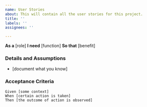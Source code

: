 ```yaml
---
name: User Stories
about: This will contain all the user stories for this project.
title: ''
labels: ''
assignees: ''

---
```


**As a** [role] 
**I need** [function] 
**So that** [benefit] 
 
### Details and Assumptions
* [document what you know]
 
### Acceptance Criteria 
 
```gherkin
Given [some context]
When [certain action is taken]
Then [the outcome of action is observed]
```
